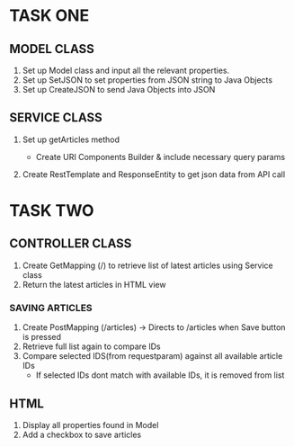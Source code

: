 # TASK ONE

## MODEL CLASS
1. Set up Model class and input all the relevant properties.
2. Set up SetJSON to set properties from JSON string to Java Objects
3. Set up CreateJSON to send Java Objects into JSON


## SERVICE CLASS
1. Set up getArticles method
    - Create URI Components Builder & include necessary query params

2. Create RestTemplate and ResponseEntity to get json data from API call




# TASK TWO

## CONTROLLER CLASS
1. Create GetMapping (/) to retrieve list of latest articles using Service class
2. Return the latest articles in HTML view

### SAVING ARTICLES 
1. Create PostMapping (/articles) -> Directs to /articles when Save button is pressed
2. Retrieve full list again to compare IDs
3. Compare selected IDS(from requestparam) against all available article IDs
    - If selected IDs dont match with available IDs, it is removed from list



## HTML
1. Display all properties found in Model
2. Add a checkbox to save articles
